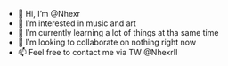 - 👋 Hi, I’m @Nhexr
- 👀 I’m interested in music and art
- 🌱 I’m currently learning a lot of things at tha same time
- 💞️ I’m looking to collaborate on nothing right now
- 📫 Feel free to contact me via TW @NhexrII

<!---
Nhexr/Nhexr is a ✨ special ✨ repository because its `README.md` (this file) appears on your GitHub profile.
You can click the Preview link to take a look at your changes.
--->
